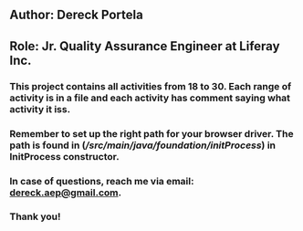 ## Author: Dereck Portela
## Role: Jr. Quality Assurance Engineer at Liferay Inc.

### This project contains all activities from 18 to 30. Each range of activity is in a file and each activity has comment saying what activity it iss.

### Remember to set up the right path for your browser driver. The path is found in (*/src/main/java/foundation/initProcess*) in InitProcess constructor.

### In case of questions, reach me via email: dereck.aep@gmail.com.

### Thank you!
